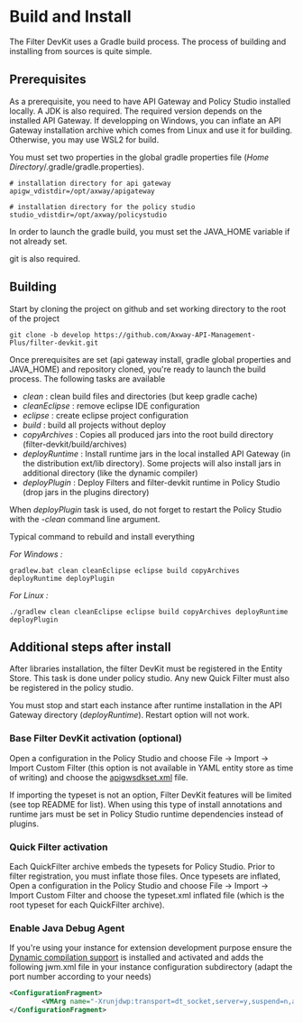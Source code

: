 # Build and Install

The Filter DevKit uses a Gradle build process. The process of building and installing from sources is quite simple.

## Prerequisites

As a prerequisite, you need to have API Gateway and Policy Studio installed locally. A JDK is also required. The required version depends on the installed API Gateway. If developping on Windows, you can inflate an API Gateway installation archive which comes from Linux and use it for building. Otherwise, you may use WSL2 for build.

You must set two properties in the global gradle properties file (*Home Directory*/.gradle/gradle.properties).

```properties
# installation directory for api gateway
apigw_vdistdir=/opt/axway/apigateway

# installation directory for the policy studio
studio_vdistdir=/opt/axway/policystudio
```

In order to launch the gradle build, you must set the JAVA_HOME variable if not already set.

git is also required.

## Building

Start by cloning the project on github and set working directory to the root of the project

```
git clone -b develop https://github.com/Axway-API-Management-Plus/filter-devkit.git
```

Once prerequisites are set (api gateway install, gradle global properties and JAVA_HOME) and repository cloned, you're ready to launch the build process. The following tasks are available

 - *clean* : clean build files and directories (but keep gradle cache)
 - *cleanEclipse* : remove eclipse IDE configuration
 - *eclipse* : create eclipse project configuration
 - *build* : build all projects without deploy
 - *copyArchives* : Copies all produced jars into the root build directory (filter-devkit/build/archives)
 - *deployRuntime* : Install runtime jars in the local installed API Gateway (in the distribution ext/lib directory). Some projects will also install jars in additional directory (like the dynamic compiler)
 - *deployPlugin* : Deploy Filters and filter-devkit runtime in Policy Studio (drop jars in the plugins directory)

When *deployPlugin* task is used, do not forget to restart the Policy Studio with the *-clean* command line argument.

Typical command to rebuild and install everything

*For Windows :*

```
gradlew.bat clean cleanEclipse eclipse build copyArchives deployRuntime deployPlugin
```

*For Linux :*

```
./gradlew clean cleanEclipse eclipse build copyArchives deployRuntime deployPlugin
```

## Additional steps after install

After libraries installation, the filter DevKit must be registered in the Entity Store. This task is done under policy studio.
Any new Quick Filter must also be registered in the policy studio.

You must stop and start each instance after runtime installation in the API Gateway directory (*deployRuntime*). Restart option will not work.

### Base Filter DevKit activation (optional)

Open a configuration in the Policy Studio and choose File -> Import -> Import Custom Filter (this option is not available in YAML entity store as time of writing) and choose the [apigwsdkset.xml](../filter-devkit-runtime/src/main/typesets/apigwsdkset.xml) file.

If importing the typeset  is not an option, Filter DevKit features will be limited (see top README for list). When using this type of install annotations and runtime jars must be set in Policy Studio runtime dependencies instead of plugins.

### Quick Filter activation

Each QuickFilter archive embeds the typesets for Policy Studio. Prior to filter registration, you must inflate those files. Once typesets are inflated, Open a configuration in the Policy Studio and choose File -> Import -> Import Custom Filter and choose the typeset.xml inflated file (which is the root typeset for each QuickFilter archive).

### Enable Java Debug Agent

If you're using your instance for extension development purpose ensure the [Dynamic compilation support](../filter-devkit-dynamic/README.md) is installed and activated and adds the following jwm.xml file in your instance configuration subdirectory (adapt the port number according to your needs)

```xml
<ConfigurationFragment>
        <VMArg name="-Xrunjdwp:transport=dt_socket,server=y,suspend=n,address=9777"/>
</ConfigurationFragment>
```
